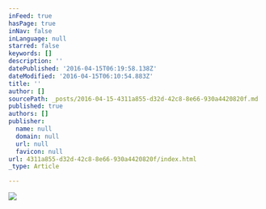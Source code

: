 ```yaml
---
inFeed: true
hasPage: true
inNav: false
inLanguage: null
starred: false
keywords: []
description: ''
datePublished: '2016-04-15T06:19:58.138Z'
dateModified: '2016-04-15T06:10:54.883Z'
title: ''
author: []
sourcePath: _posts/2016-04-15-4311a855-d32d-42c8-8e66-930a4420820f.md
published: true
authors: []
publisher:
  name: null
  domain: null
  url: null
  favicon: null
url: 4311a855-d32d-42c8-8e66-930a4420820f/index.html
_type: Article

---
```

![](https://the-grid-user-content.s3-us-west-2.amazonaws.com/7d1df47e-b5a4-4203-8a87-a9585a718f54.jpg)